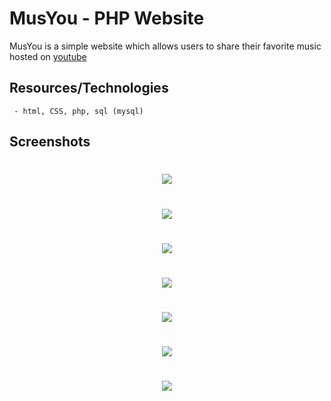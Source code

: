 MusYou - PHP Website
========

MusYou is a simple website which allows users to share their favorite music hosted on [youtube](https://www.youtube.com/)

Resources/Technologies
--------
```
 - html, CSS, php, sql (mysql)
```

Screenshots
--------
<h1 align="center">
  <img src="https://i.imgur.com/VTmdwkd.jpg">
</h1>
<h1 align="center">
  <img src="https://i.imgur.com/RVcak50.png">
</h1>
<h1 align="center">
  <img src="https://i.imgur.com/7vobDnS.png">
</h1>
<h1 align="center">
  <img src="https://i.imgur.com/jZw5CEu.png">
</h1>
<h1 align="center">
  <img src="https://i.imgur.com/p2LRqlT.png">
</h1>
<h1 align="center">
  <img src="https://i.imgur.com/aMtGao0.png">
</h1>
<h1 align="center">
  <img src="https://i.imgur.com/u8OhgqL.png">
</h1>